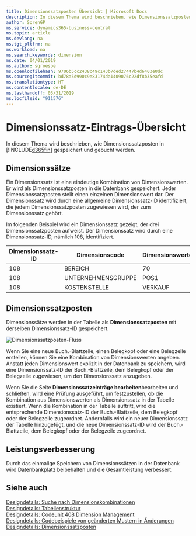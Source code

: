 ```yaml
---
title: Dimensionssatzposten Übersicht | Microsoft Docs
description: In diesem Thema wird beschrieben, wie Dimensionssatzposten in Dynamics 365 gespeichert und gebucht werden.
author: SorenGP
ms.service: dynamics365-business-central
ms.topic: article
ms.devlang: na
ms.tgt_pltfrm: na
ms.workload: na
ms.search.keywords: dimension
ms.date: 04/01/2019
ms.author: sgroespe
ms.openlocfilehash: 9706b5cc2438c49c143b7ded27447b4d6403e0dc
ms.sourcegitcommit: bd78a5d990c9e83174da1409076c22df8b35eafd
ms.translationtype: HT
ms.contentlocale: de-DE
ms.lasthandoff: 03/31/2019
ms.locfileid: "911576"
---
```

# <a name="dimension-set-entries-overview"></a>Dimensionssatz-Eintrags-Übersicht
In diesem Thema wird beschrieben, wie Dimensionssatzposten in [!INCLUDE[d365fin](includes/d365fin_md.md)] gespeichert und gebucht werden.  

## <a name="dimension-sets"></a>Dimensionssätze  
Ein Dimensionssatz ist eine eindeutige Kombination von Dimensionswerten. Er wird als Dimensionssatzposten in die Datenbank gespeichert. Jeder Dimensionssatzposten stellt einen einzelnen Dimensionswert dar. Der Dimensionssatz wird durch eine allgemeine Dimensionssatz-ID identifiziert, die jedem Dimensionssatzposten zugewiesen wird, der zum Dimensionssatz gehört.  

Im folgenden Beispiel wird ein Dimensionssatz gezeigt, der drei Dimensionssatzposten aufweist. Der Dimensionssatz wird durch eine Dimensionssatz-ID, nämlich 108, identifiziert.  

|Dimensionssatz-ID|Dimensionscode|Dimensionswertcode|Dimensionswertname|  
|----------------------|--------------------|--------------------------|--------------------------|  
|108|BEREICH|70|Nordamerika|  
|108|UNTERNEHMENSGRUPPE|POS1|Start|  
|108|KOSTENSTELLE|VERKAUF|Verkauf|  

## <a name="dimension-set-entries"></a>Dimensionssatzposten  
Dimensionssätze werden in der Tabelle als **Dimensionssatzposten** mit derselben Dimensionssatz-ID gespeichert.  

![Dimensionssatzposten-Fluss](media/dimensionentrynav7.png "Dimensionssatzposten-Fluss")  

Wenn Sie eine neue Buch.-Blattzeile, einen Belegkopf oder eine Belegzeile erstellen, können Sie eine Kombination von Dimensionswerten angeben. Anstatt jeden Dimensionswert explizit in der Datenbank zu speichern, wird eine Dimensionssatz-ID der Buch.-Blattzeile, dem Belegkopf oder der Belegzeile zugewiesen, um den Dimensionssatz anzugeben.  

Wenn Sie die Seite **Dimensionssatzeinträge bearbeiten**bearbeiten und schließen, wird eine Prüfung ausgeführt, um festzustellen, ob die Kombination aus Dimensionswerten als Dimensionssatz in der Tabelle existiert. Wenn die Kombination in der Tabelle auftritt, wird die entsprechende Dimensionssatz-ID der Buch.-Blattzeile, dem Belegkopf oder der Belegzeile zugeordnet. Andernfalls wird ein neuer Dimensionssatz der Tabelle hinzugefügt, und die neue Dimensionssatz-ID wird der Buch.-Blattzeile, dem Belegkopf oder der Belegzeile zugeordnet.  

## <a name="performance-improvement"></a>Leistungsverbesserung  
Durch das einmalige Speichern von Dimensionssätzen in der Datenbank wird Datenbankplatz beibehalten und die Gesamtleistung verbessert.  

## <a name="see-also"></a>Siehe auch  
[Designdetails: Suche nach Dimensionskombinationen](design-details-searching-for-dimension-combinations.md)   
[Designdetails: Tabellenstruktur](design-details-table-structure.md)   
[Designdetails: Codeunit 408 Dimension Management](design-details-codeunit-408-dimension-management.md)   
[Designdetails: Codebeispiele von geänderten Mustern in Änderungen](design-details-code-examples-of-changed-patterns-in-modifications.md)   
[Designdetails: Dimensionssatzposten](design-details-dimension-set-entries.md)   
